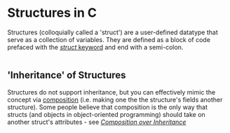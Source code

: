 # Structures in C
Structures (colloquially called a 'struct') are a user-defined datatype that serve as a collection of variables. They are defined as a block of code prefaced with the
[_struct_ keyword](https://www.educative.io/edpresso/what-is-a-c-struct) and end with a semi-colon.
```C

```


## 'Inheritance' of Structures
Structures do not support inheritance, but you can effectively mimic the concept via [composition](https://www.codementor.io/@arpitbhayani/powering-inheritance-in-c-using-structure-composition-176sygr724) 
(i.e. making one the the structure's fields another structure). Some people believe that composition is the only way that structs (and objects in object-oriented
programming) should take on another struct's attributes - see [_Composition over Inheritance_](https://en.wikipedia.org/wiki/Composition_over_inheritance)
